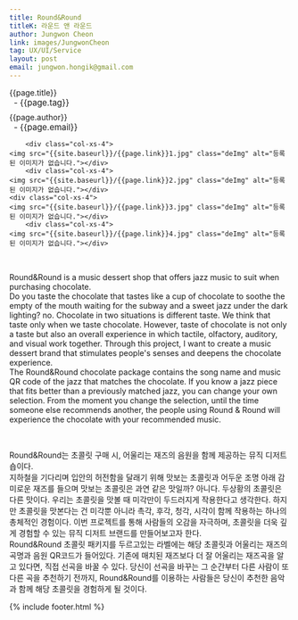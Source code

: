 ```yaml
---
title: Round&Round
titleK: 라운드 앤 라운드
author: Jungwon Cheon
link: images/JungwonCheon
tag: UX/UI/Service
layout: post
email: jungwon.hongik@gmail.com
---	
```


<div class="container">

<div class="deDep">
{{page.title}}<br>
<p style="font-size:15px; margin:0px; padding:0px 0px 0px 8px; margin:0px 0px 8px 0px;">- {{page.tag}}</p>
{{page.author}}<br>
<p style="font-size:15px; margin:0px; padding:0px 0px 0px 8px;">- {{page.email}}</p>
</div>


<div class="row" class="imgcolor">
	
		<div class="col-xs-4">
	<img src="{{site.baseurl}}/{{page.link}}1.jpg" class="deImg" alt="등록된 이미지가 없습니다."></div>
		<div class="col-xs-4">
	<img src="{{site.baseurl}}/{{page.link}}2.jpg" class="deImg" alt="등록된 이미지가 없습니다."></div>
	<div class="col-xs-4">
	<img src="{{site.baseurl}}/{{page.link}}3.jpg" class="deImg" alt="등록된 이미지가 없습니다."></div>
		<div class="col-xs-4">
	<img src="{{site.baseurl}}/{{page.link}}4.jpg" class="deImg" alt="등록된 이미지가 없습니다."></div>
	
</div>
<br>

<div class="det lato">


Round&Round is a music dessert shop that offers jazz music to suit when purchasing chocolate.
<br>
Do you taste the chocolate that tastes like a cup of chocolate to soothe the empty of the mouth waiting for the subway and a sweet jazz under the dark lighting? no. Chocolate in two situations is different taste. We think that taste only when we taste chocolate. However, taste of chocolate is not only a taste but also an overall experience in which tactile, olfactory, auditory, and visual work together. Through this project, I want to create a music dessert brand that stimulates people's senses and deepens the chocolate experience.
<br>
The Round&Round chocolate package contains the song name and music QR code of the jazz that matches the chocolate. If you know a jazz piece that fits better than a previously matched jazz, you can change your own selection. From the moment you change the selection, until the time someone else recommends another, the people using Round & Round will experience the chocolate with your recommended music.



</div>

<br>

<div class="noto">

Round&Round는 초콜릿 구매 시, 어울리는 재즈의 음원을 함께 제공하는 뮤직 디저트 숍이다.
<br>
지하철을 기다리며 입안의 허전함을 달래기 위해 맛보는 초콜릿과 어두운 조명 아래 감미로운 재즈를 들으며 맛보는 초콜릿은 과연 같은 맛일까? 아니다. 두상황의 초콜릿은 다른 맛이다. 우리는 초콜릿을 맛볼 때 미각만이 두드러지게 작용한다고 생각한다. 하지만 초콜릿을 맛본다는 건 미각뿐 아니라 촉각, 후각, 청각, 시각이 함께 작용하는 하나의 총체적인 경험이다. 이번 프로젝트를 통해 사람들의 오감을 자극하며, 초콜릿을 더욱 깊게 경험할 수 있는 뮤직 디저트 브랜드를 만들어보고자 한다.
<br>
Round&Round 초콜릿 패키지를 두르고있는 라벨에는 해당 초콜릿과 어울리는 재즈의 곡명과 음원 QR코드가 들어있다. 기존에 매치된 재즈보다 더 잘 어울리는 재즈곡을 알고 있다면, 직접 선곡을 바꿀 수 있다. 당신이 선곡을 바꾸는 그 순간부터 다른 사람이 또다른 곡을 추천하기 전까지, Round&Round를 이용하는 사람들은 당신이 추천한 음악과 함께 해당 초콜릿을 경험하게 될 것이다.


</div>
 {% include footer.html %}